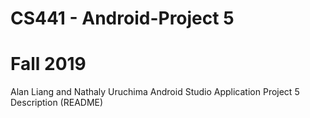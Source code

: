 # CS441 - Android-Project 5
# Fall 2019 

Alan Liang and Nathaly Uruchima
Android Studio Application 
Project 5 Description (README)
